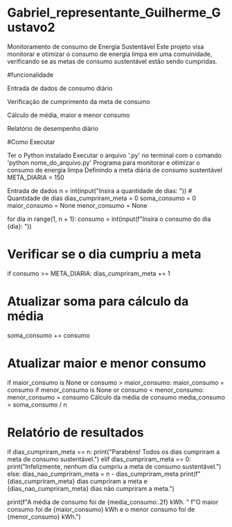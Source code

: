 # Gabriel_representante_Guilherme_Gustavo2

Monitoramento de consumo de Energia Sustentável
Este projeto visa monitorar e otimizar o consumo de energia limpa em uma comuinidade, verificando se as metas de consumo sustentável estão sendo cumpridas.

#funcionalidade

Entrada de dados de consumo diário

Verificação de cumprimento da meta de consumo

Cálculo de média, maior e menor consumo

Relatório de desempenho diário

#Como Executar

Ter o Python instalado
Executar o arquivo '.py' no terminal com o comando 'python nome_do_arquivo.py'
Programa para monitorar e otimizar o consumo de energia limpa
Definindo a meta diária de consumo sustentável
META_DIARIA = 150

Entrada de dados
n = int(input("Insira a quantidade de dias: ")) # Quantidade de dias dias_cumpriram_meta = 0 soma_consumo = 0 maior_consumo = None menor_consumo = None

for dia in range(1, n + 1): consumo = int(input(f"Insira o consumo do dia {dia}: "))

# Verificar se o dia cumpriu a meta
if consumo >= META_DIARIA:
    dias_cumpriram_meta += 1

# Atualizar soma para cálculo da média
soma_consumo += consumo

# Atualizar maior e menor consumo
if maior_consumo is None or consumo > maior_consumo:
    maior_consumo = consumo
if menor_consumo is None or consumo < menor_consumo:
    menor_consumo = consumo
Cálculo da média de consumo
media_consumo = soma_consumo / n

# Relatório de resultados
if dias_cumpriram_meta == n:
    print("Parabéns! Todos os dias cumpriram a meta de consumo sustentável.")
elif dias_cumpriram_meta == 0:
    print("Infelizmente, nenhum dia cumpriu a meta de consumo sustentável.")
else:
    dias_nao_cumpriram_meta = n - dias_cumpriram_meta
    print(f"{dias_cumpriram_meta} dias cumpriram a meta e {dias_nao_cumpriram_meta} dias não cumpriram a meta.")

print(f"A média de consumo foi de {media_consumo:.2f} kWh. "
      f"O maior consumo foi de {maior_consumo} kWh e o menor consumo foi de {menor_consumo} kWh.")
